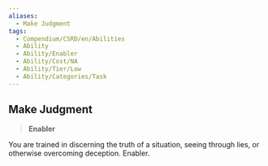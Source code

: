 ```yaml
---
aliases:
  - Make Judgment
tags:
  - Compendium/CSRD/en/Abilities
  - Ability
  - Ability/Enabler
  - Ability/Cost/NA
  - Ability/Tier/Low
  - Ability/Categories/Task
---
```

  
    
## Make Judgment    
>**Enabler**  
    
You are trained in discerning the truth of a situation, seeing through lies, or otherwise overcoming deception. Enabler.